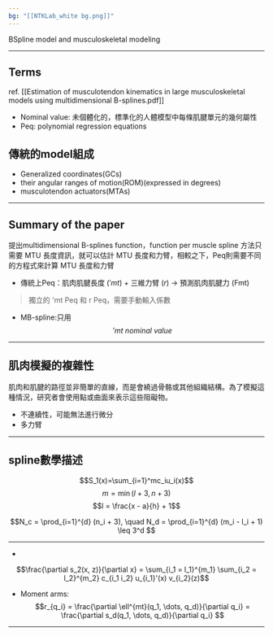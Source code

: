 ```yaml
---
bg: "[[NTKLab_white bg.png]]"
---
```


<style>
    .reveal {
        font-family: 'Times New Roman', '標楷體';
        font-size: 30px;
        text-align: left;
        color: black;
        background-size: cover;
        background-position: center;
    }
	.reveal h1,
	.reveal h2,
	.reveal h3,
	.reveal h4,
	.reveal h5,
	.reveal h6 {
	  font-family: 'Times New Roman', '標楷體';
	  color: black;
	}
	.with-border{
		border: 1px solid red;
	}
</style>
<grid drag="70 10" drop="-3 40">
BSpline model and  musculoskeletal modeling
<!-- element style="font-size: 40px;align: left; text-align: left;color: white"-->
</grid>

<grid drag="70 10" drop="-3 70">
</grid>

<!-- slide bg="../../NTKLab_white bg_cover_resize.png"-->

---
## Terms
ref. [[Estimation of musculotendon kinematics in large musculoskeletal models using multidimensional B-splines.pdf]]
- Nominal value: 未個體化的，標準化的人體模型中每條肌腱單元的幾何屬性
- Peq: polynomial regression equations

## 傳統的model組成
- Generalized coordinates(GCs)
- their angular ranges of motion(ROM)(expressed in degrees)
- musculotendon actuators(MTAs)

---

## Summary of the paper
提出multidimensional B-splines function，function per muscle
spline 方法只需要 MTU 長度資訊，就可以估計 MTU 長度和力臂，相較之下，Peq則需要不同的方程式來計算 MTU 長度和力臂
- 傳統上Peq：肌肉肌腱長度 $('mt)$ + 三維力臂 $(r)$ $\rightarrow$ 預測肌肉肌腱力 (Fmt)
>獨立的 'mt Peq 和 r Peq，需要手動輸入係數
- MB-spline:只用$$'mt\ nominal\ value$$

---
## 肌肉模擬的複雜性
肌肉和肌腱的路徑並非簡單的直線，而是會繞過骨骼或其他組織結構。為了模擬這種情況，研究者會使用點或曲面來表示這些阻礙物。
- 不連續性，可能無法進行微分
- 多力臂

---
## spline數學描述
$$S_1(x)=\sum_{i=1}^mc_iu_i(x)$$
$$m = \min(l + 3, n + 3)$$
$$l = \frac{x - a}{h} + 1$$

$$N_c = \prod_{i=1}^{d} (n_i + 3), \quad N_d = \prod_{i=1}^{d} (m_i - l_i + 1) \leq 3^d
$$


---
- 
$$\frac{\partial s_2(x, z)}{\partial x} = \sum_{i_1 = l_1}^{m_1} \sum_{i_2 = l_2}^{m_2} c_{i_1 i_2} u_{i_1}'(x) v_{i_2}(z)$$
- Moment arms:
$$r_{q_i} = \frac{\partial \ell^{mt}(q_1, \dots, q_d)}{\partial q_i} = \frac{\partial s_d(q_1, \dots, q_d)}{\partial q_i}
$$

---